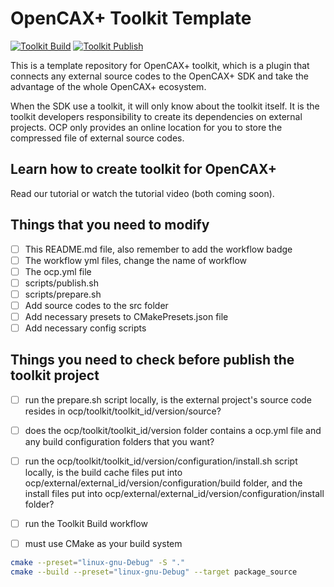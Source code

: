 # OpenCAX+ Toolkit Template

[![Toolkit Build](https://github.com/OpenCAXPlus/ocptk/actions/workflows/build.yml/badge.svg)](https://github.com/OpenCAXPlus/ocptk/actions/workflows/build.yml)
[![Toolkit Publish](https://github.com/OpenCAXPlus/ocptk/actions/workflows/publish.yml/badge.svg)](https://github.com/OpenCAXPlus/ocptk/actions/workflows/publish.yml)

This is a template repository for OpenCAX+ toolkit, which is a plugin that connects any external source codes to the OpenCAX+ SDK and take the advantage of the whole OpenCAX+ ecosystem. 

When the SDK use a toolkit, it will only know about the toolkit itself. It is the toolkit developers responsibility to create its dependencies on external projects. OCP only provides an online location for you to store the compressed file of external source codes.

## Learn how to create toolkit for OpenCAX+
Read our tutorial or watch the tutorial video (both coming soon).

## Things that you need to modify
- [ ] This README.md file, also remember to add the workflow badge
- [ ] The workflow yml files, change the name of workflow
- [ ] The ocp.yml file
- [ ] scripts/publish.sh
- [ ] scripts/prepare.sh
- [ ] Add source codes to the src folder
- [ ] Add necessary presets to CMakePresets.json file
- [ ] Add necessary config scripts

## Things you need to check before publish the toolkit project
- [ ] run the prepare.sh script locally, is the external project's source code resides in ocp/toolkit/toolkit_id/version/source?
- [ ] does the ocp/toolkit/toolkit_id/version folder contains a ocp.yml file and any build configuration folders that you want?
- [ ] run the ocp/toolkit/toolkit_id/version/configuration/install.sh script locally, is the build cache files put into ocp/external/external_id/version/configuration/build folder, and the install files put into ocp/external/external_id/version/configuration/install folder?
- [ ] run the Toolkit Build workflow
- [ ] must use CMake as your build system


```sh
cmake --preset="linux-gnu-Debug" -S "."
cmake --build --preset="linux-gnu-Debug" --target package_source
```
